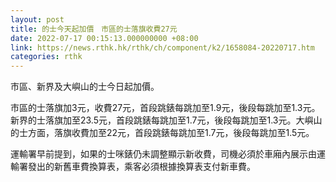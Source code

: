 ```yaml
---
layout: post
title: 的士今天起加價　市區的士落旗收費27元
date: 2022-07-17 00:15:13.000000000 +08:00
link: https://news.rthk.hk/rthk/ch/component/k2/1658084-20220717.htm
categories: rthk
---
```


巿區、新界及大嶼山的士今日起加價。

市區的士落旗加3元，收費27元，首段跳錶每跳加至1.9元，後段每跳加至1.3元。新界的士落旗加至23.5元，首段跳錶每跳加至1.7元，後段每跳加至1.3元。大嶼山的士方面，落旗收費加至22元，首段跳錶每跳加至1.7元，後段每跳加至1.5元。

運輸署早前提到，如果的士咪錶仍未調整顯示新收費，司機必須於車廂內展示由運輸署發出的新舊車費換算表，乘客必須根據換算表支付新車費。
